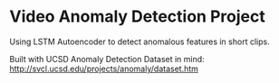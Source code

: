 # Video Anomaly Detection Project

Using LSTM Autoencoder to detect anomalous features in short clips.

Built with UCSD Anomaly Detection Dataset in mind:
http://svcl.ucsd.edu/projects/anomaly/dataset.htm
